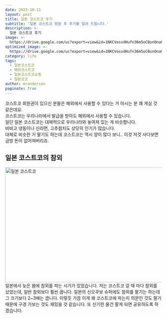 ```yaml
---
date: 2023-10-11
layout: post
title: 일본 코스트코 후기
subtitle: '일본 코스트코 방문 후 후기를 알려 드립니다.'
description: >-
  일본 코스트코 후기
image: >-
  https://drive.google.com/uc?export=view&id=1NKCVosvdHufn36m5oCBsnOnaCsTM7J7C
optimized_image: >-
  https://drive.google.com/uc?export=view&id=1NKCVosvdHufn36m5oCBsnOnaCsTM7J7C
category: life
tags:
  - 일본코스트코
  - 해외코스트코
  - 일본코스트코쇼핑
  - 일본코코
author: mranderson
paginate: true
---
```

코스트코 회원권이 있으신 분들은 해외에서 사용할 수 있다는 거 아시는 분 꽤 게실 것 같은데요.  
코스트코는 우리나라에서 발급을 받아도 해외에서 사용할 수 있습니다.  
일단 일본 코스트코는 대체적으로 우리나라와 놓여져 있는 게 비슷합니다.  
비비고 냉동이나 신라면, 고추참치도 상당히 인기가 많습니다.  
대체로 비슷한 거 팔기도 하는데 코스트코는 역시 양이 많다 보니.. 이것 저것 사다보면 금방 돈이 없어져버리죠.  

## 일본 코스트코의 참외
<img src="https://drive.google.com/uc?export=view&id=1R8DNYm-7FRNJllDWebo6Gj_w3ZQM3QHX"  width="700" height="370" alt="일본 코스트코">
일본에서 늦은 봄에 참외를 파는 시기가 있었습니다.  
저는 코스트코 갈 때 마다 참외를 샀었는데, 일반 참외보다 훨씬 큽니다.  
일본의 신오쿠보 슈퍼에도 참외를 팔기는 하는데 그 크기보다 2~3배는 큽니다.  
이렇듯 가끔 이게 왜 코스트코에 파는지 의문인 것도 팔기 때문에  
구경 가보는 것도 재밌을 것 같습니다.  
또 신기한 물건 팔게 되면 공유하도록 하겠습니다.  